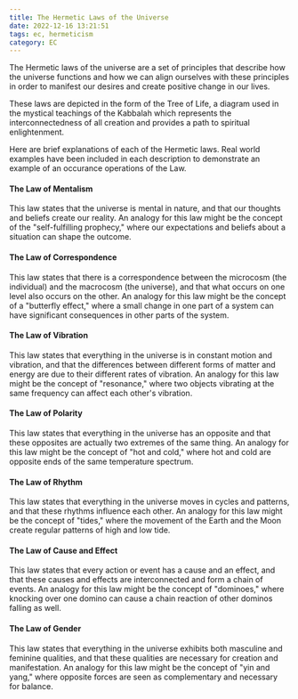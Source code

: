 ```yaml
---
title: The Hermetic Laws of the Universe
date: 2022-12-16 13:21:51
tags: ec, hermeticism 
category: EC
---
```

The Hermetic laws of the universe are a set of principles that describe how the universe functions and how we can align ourselves with these principles in order to manifest our desires and create positive change in our lives. 

These laws are  depicted in the form of the Tree of Life, a diagram used in the mystical teachings of the Kabbalah which represents the interconnectedness of all creation and provides a path to spiritual enlightenment.

Here are brief explanations of each of the Hermetic laws. Real world examples have been included in each description to demonstrate an example of an occurance operations of the Law. 

#### The Law of Mentalism
 This law states that the universe is mental in nature, and that our thoughts and beliefs create our reality. An analogy for this law might be the concept of the "self-fulfilling prophecy," where our expectations and beliefs about a situation can shape the outcome.

#### The Law of Correspondence
 This law states that there is a correspondence between the microcosm (the individual) and the macrocosm (the universe), and that what occurs on one level also occurs on the other. An analogy for this law might be the concept of a "butterfly effect," where a small change in one part of a system can have significant consequences in other parts of the system.

#### The Law of Vibration
 This law states that everything in the universe is in constant motion and vibration, and that the differences between different forms of matter and energy are due to their different rates of vibration. An analogy for this law might be the concept of "resonance," where two objects vibrating at the same frequency can affect each other's vibration.

#### The Law of Polarity
 This law states that everything in the universe has an opposite and that these opposites are actually two extremes of the same thing. An analogy for this law might be the concept of "hot and cold," where hot and cold are opposite ends of the same temperature spectrum.

#### The Law of Rhythm
 This law states that everything in the universe moves in cycles and patterns, and that these rhythms influence each other. An analogy for this law might be the concept of "tides," where the movement of the Earth and the Moon create regular patterns of high and low tide.

#### The Law of Cause and Effect
 This law states that every action or event has a cause and an effect, and that these causes and effects are interconnected and form a chain of events. An analogy for this law might be the concept of "dominoes," where knocking over one domino can cause a chain reaction of other dominos falling as well.

#### The Law of Gender
 This law states that everything in the universe exhibits both masculine and feminine qualities, and that these qualities are necessary for creation and manifestation. An analogy for this law might be the concept of "yin and yang," where opposite forces are seen as complementary and necessary for balance.